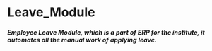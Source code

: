 # Leave_Module

##### Employee Leave Module, which is a part of ERP for the institute, it automates all the manual work of applying leave.                                                                        
